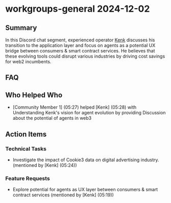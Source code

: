 # workgroups-general 2024-12-02

## Summary
In this Discord chat segment, experienced operator [Kenk](05:19) discusses his transition to the application layer and focus on agents as a potential UX bridge between consumers & smart contract services. He believes that these evolving tools could disrupt various industries by driving cost savings for web2 incumbents.

## FAQ


## Who Helped Who
- [Community Member 1] (05:27) helped [Kenk] (05:28) with Understanding Kenk's vision for agent evolution by providing Discussion about the potential of agents in web3

## Action Items

### Technical Tasks
- Investigate the impact of Cookie3 data on digital advertising industry. (mentioned by [Kenk] (05:24))

### Feature Requests
- Explore potential for agents as UX layer between consumers & smart contract services (mentioned by [Kenk] (05:19))